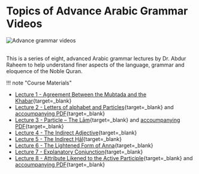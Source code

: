 # Topics of Advance Arabic Grammar Videos

![Advance grammar videos](/img/arabic-videos.png)

<br>
This is a series of eight, advanced Arabic grammar lectures by Dr. Abdur Raheem to help understand finer aspects of the language, grammar and eloquence of the Noble Quran.

!!! note "Course Materials"

- [Lecture 1 - Agreement Between the Mubtada and the Khabar](https://www.youtube.com/watch?v=g6ceIrwnKHA&index=1&list=PLbHImzKxsxxOI22r-qmv19uY9d4DSzPbp){target=\_blank}
- [Lecture 2 - Letters of alphabet and Particles](https://www.youtube.com/watch?v=hhKDlyqNxJw&index=2&list=PLbHImzKxsxxOI22r-qmv19uY9d4DSzPbp){target=\_blank} and [accoumpanying PDF](http://drvaniya.com/wp-content/uploads/2020/05/Letters-of-the-Alphabet-and-Particles.pdf){target=\_blank}
- [Lecture 3 - Particle – The Lām](https://www.youtube.com/watch?v=YqAm5etMSmQ&list=PLbHImzKxsxxOI22r-qmv19uY9d4DSzPbp&index=3){target=\_blank} and [accoumpanying PDF](http://drvaniya.com/wp-content/uploads/2020/06/Types-of-Laam-Advanced-Lecture.pdf){target=\_blank}
- [Lecture 4 - The Indirect Adjective](https://www.youtube.com/watch?v=5BXDgQo_ANY&list=PLbHImzKxsxxOI22r-qmv19uY9d4DSzPbp&index=4){target=\_blank}
- [Lecture 5 - The Indirect Ḥāl](https://www.youtube.com/watch?v=6k4ie-gWGHU&index=5&list=PLbHImzKxsxxOI22r-qmv19uY9d4DSzPbp){target=\_blank}
- [Lecture 6 - The Lightened Form of Anna](https://www.youtube.com/watch?v=xRbckzO8glA&index=6&list=PLbHImzKxsxxOI22r-qmv19uY9d4DSzPbp){target=\_blank}
- [Lecture 7 - Explanatory Conjunction](https://www.youtube.com/watch?v=-tmQNK17i2A&list=PLbHImzKxsxxOI22r-qmv19uY9d4DSzPbp&index=7){target=\_blank}
- [Lecture 8 - Attribute Likened to the Active Participle](https://www.youtube.com/watch?v=6IMouciJmuY&index=8&list=PLbHImzKxsxxOI22r-qmv19uY9d4DSzPbp){target=\_blank} and [accoumpanying PDF](http://drvaniya.com/wp-content/uploads/2020/04/Sifah-Mushabbahah.pdf){target=\_blank}

<br>
